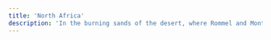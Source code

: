 ```yaml
---
title: 'North Africa'
description: 'In the burning sands of the desert, where Rommel and Montgomery fought epic battles. Here water was more valuable than gold, and every oasis could change the course of war. Between infinite dunes and the relentless sun, legends were forged.'
---
```

